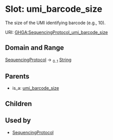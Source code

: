 
# Slot: umi_barcode_size


The size of the UMI identifying barcode (e.g., 10).

URI: [GHGA:SequencingProtocol_umi_barcode_size](https://w3id.org/GHGA/SequencingProtocol_umi_barcode_size)


## Domain and Range

[SequencingProtocol](SequencingProtocol.md) &#8594;  <sub>0..1</sub> [String](types/String.md)

## Parents

 *  is_a: [umi_barcode_size](umi_barcode_size.md)

## Children


## Used by

 * [SequencingProtocol](SequencingProtocol.md)
